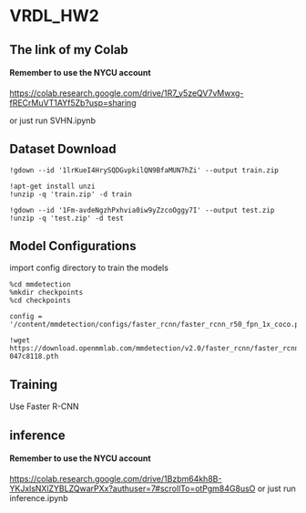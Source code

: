 # VRDL_HW2

## The link of my Colab
#### Remember to use the NYCU account
https://colab.research.google.com/drive/1R7_y5zeQV7vMwxg-fRECrMuVT1AYf5Zb?usp=sharing

or just run SVHN.ipynb

## Dataset Download
```
!gdown --id '1lrKueI4HrySQDGvpkilQN9BfaMUN7hZi' --output train.zip

!apt-get install unzi
!unzip -q 'train.zip' -d train

!gdown --id '1Fm-avdeNgzhPxhvia0iw9yZzcoOggy7I' --output test.zip
!unzip -q 'test.zip' -d test
```
## Model Configurations

import config directory to train the models
```
%cd mmdetection
%mkdir checkpoints
%cd checkpoints

config = '/content/mmdetection/configs/faster_rcnn/faster_rcnn_r50_fpn_1x_coco.py'

!wget https://download.openmmlab.com/mmdetection/v2.0/faster_rcnn/faster_rcnn_r50_fpn_1x_coco/faster_rcnn_r50_fpn_1x_coco_20200130-047c8118.pth
```

## Training
Use Faster R-CNN

## inference
#### Remember to use the NYCU account

https://colab.research.google.com/drive/1Bzbm64kh8B-YKJxlsNXlZYBLZQwarPXx?authuser=7#scrollTo=otPgm84G8usO
or just run inference.ipynb

